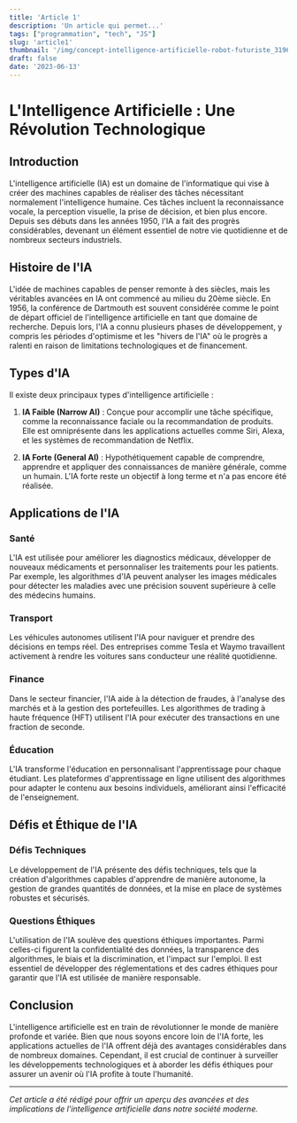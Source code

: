 ```yaml
---
title: 'Article 1'
description: 'Un article qui permet...'
tags: ["programmation", "tech", "JS"]
slug: 'article1'
thumbnail: '/img/concept-intelligence-artificielle-robot-futuriste_31965-6958.webp'
draft: false
date: '2023-06-13'
---
```


# L'Intelligence Artificielle : Une Révolution Technologique

## Introduction

L'intelligence artificielle (IA) est un domaine de l'informatique qui vise à créer des machines capables de réaliser des tâches nécessitant normalement l'intelligence humaine. Ces tâches incluent la reconnaissance vocale, la perception visuelle, la prise de décision, et bien plus encore. Depuis ses débuts dans les années 1950, l'IA a fait des progrès considérables, devenant un élément essentiel de notre vie quotidienne et de nombreux secteurs industriels.

## Histoire de l'IA

L'idée de machines capables de penser remonte à des siècles, mais les véritables avancées en IA ont commencé au milieu du 20ème siècle. En 1956, la conférence de Dartmouth est souvent considérée comme le point de départ officiel de l'intelligence artificielle en tant que domaine de recherche. Depuis lors, l'IA a connu plusieurs phases de développement, y compris les périodes d'optimisme et les "hivers de l'IA" où le progrès a ralenti en raison de limitations technologiques et de financement.

## Types d'IA

Il existe deux principaux types d'intelligence artificielle :

1. **IA Faible (Narrow AI)** : Conçue pour accomplir une tâche spécifique, comme la reconnaissance faciale ou la recommandation de produits. Elle est omniprésente dans les applications actuelles comme Siri, Alexa, et les systèmes de recommandation de Netflix.
  
2. **IA Forte (General AI)** : Hypothétiquement capable de comprendre, apprendre et appliquer des connaissances de manière générale, comme un humain. L'IA forte reste un objectif à long terme et n'a pas encore été réalisée.

## Applications de l'IA

### Santé

L'IA est utilisée pour améliorer les diagnostics médicaux, développer de nouveaux médicaments et personnaliser les traitements pour les patients. Par exemple, les algorithmes d'IA peuvent analyser les images médicales pour détecter les maladies avec une précision souvent supérieure à celle des médecins humains.

### Transport

Les véhicules autonomes utilisent l'IA pour naviguer et prendre des décisions en temps réel. Des entreprises comme Tesla et Waymo travaillent activement à rendre les voitures sans conducteur une réalité quotidienne.

### Finance

Dans le secteur financier, l'IA aide à la détection de fraudes, à l'analyse des marchés et à la gestion des portefeuilles. Les algorithmes de trading à haute fréquence (HFT) utilisent l'IA pour exécuter des transactions en une fraction de seconde.

### Éducation

L'IA transforme l'éducation en personnalisant l'apprentissage pour chaque étudiant. Les plateformes d'apprentissage en ligne utilisent des algorithmes pour adapter le contenu aux besoins individuels, améliorant ainsi l'efficacité de l'enseignement.

## Défis et Éthique de l'IA

### Défis Techniques

Le développement de l'IA présente des défis techniques, tels que la création d'algorithmes capables d'apprendre de manière autonome, la gestion de grandes quantités de données, et la mise en place de systèmes robustes et sécurisés.

### Questions Éthiques

L'utilisation de l'IA soulève des questions éthiques importantes. Parmi celles-ci figurent la confidentialité des données, la transparence des algorithmes, le biais et la discrimination, et l'impact sur l'emploi. Il est essentiel de développer des réglementations et des cadres éthiques pour garantir que l'IA est utilisée de manière responsable.

## Conclusion

L'intelligence artificielle est en train de révolutionner le monde de manière profonde et variée. Bien que nous soyons encore loin de l'IA forte, les applications actuelles de l'IA offrent déjà des avantages considérables dans de nombreux domaines. Cependant, il est crucial de continuer à surveiller les développements technologiques et à aborder les défis éthiques pour assurer un avenir où l'IA profite à toute l'humanité.

---

*Cet article a été rédigé pour offrir un aperçu des avancées et des implications de l'intelligence artificielle dans notre société moderne.*
